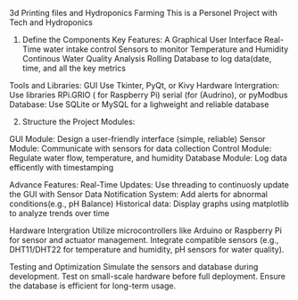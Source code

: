 3d Printing files and Hydroponics Farming
This is a Personel Project with Tech and Hydroponics

1. Define the Components
Key Features:
A Graphical User Interface
Real-Time water intake control
Sensors to monitor Temperature and Humidity
Continous Water Quality Analysis
Rolling Database to log data(date, time, and all the key metrics

Tools and Libraries:
GUI Use Tkinter, PyQt, or Kivy
Hardware Intergration: Use libraries RPi.GRIO ( for Raspberry Pi) serial (for (Audrino), or pyModbus
Database: Use SQLite or MySQL for a lighweight and reliable database

2. Structure the Project
Modules:

GUI Module: Design a user-friendly interface (simple, reliable)
Sensor Module: Communicate with sensors for data collection
Control Module: Regulate water flow, temperature, and humidity
Database Module: Log data efficently with timestamping

Advance Features:
Real-Time Updates: Use threading to continuosly update the GUI with Sensor Data
Notification System: Add alerts for abnormal conditions(e.g., pH Balance)
Historical data: Display graphs using matplotlib to analyze trends over time

Hardware Intergration
Utilize microcontrollers like Arduino or Raspberry Pi for sensor and actuator management.
Integrate compatible sensors (e.g., DHT11/DHT22 for temperature and humidity, pH sensors for water quality).

Testing and Optimization
Simulate the sensors and database during development.
Test on small-scale hardware before full deployment.
Ensure the database is efficient for long-term usage.


